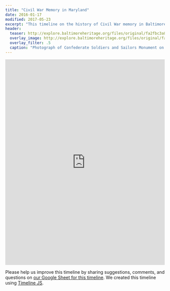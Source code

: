 ```yaml
---
title: "Civil War Memory in Maryland"
date: 2016-01-17
modified: 2017-05-23
excerpt: "This timeline on the history of Civil War memory in Baltimore and Maryland is based on research and writing by Eli Pousson. Please share your comments and questions."
header:
  teaser: http://explore.baltimoreheritage.org/files/original/fa2fbc3a8e75ea89f110cb2f61e74de6.jpg
  overlay_image: http://explore.baltimoreheritage.org/files/original/fa2fbc3a8e75ea89f110cb2f61e74de6.jpg
  overlay_filter: .5
  caption: "Photograph of Confederate Soldiers and Sailors Monument on Mount Royal Avenue, c. 1903. Detroit Publishing Company. Courtesy Library of Congress, [det.4a10969](http://www.loc.gov/pictures/resource/det.4a10969/) (PD)."
---
```


<div class="full">
<iframe src='https://cdn.knightlab.com/libs/timeline3/latest/embed/index.html?source=1PsOLcTnBxcoZuBkTFoH2pi2a_Wb8rxvnP-JlBDIPjMw&font=Default&lang=en&hash_bookmark=true&initial_zoom=2&height=650' width='100%' height='650' webkitallowfullscreen mozallowfullscreen allowfullscreen frameborder='0'></iframe>
</div>

Please help us improve this timeline by sharing suggestions, comments, and questions on [our Google Sheet for this timeline](https://docs.google.com/spreadsheets/d/1PsOLcTnBxcoZuBkTFoH2pi2a_Wb8rxvnP-JlBDIPjMw/edit?usp=sharing). We created this timeline using [Timeline JS](http://timeline.knightlab.com/).
